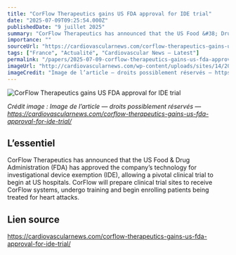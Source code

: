 ```yaml
---
title: "CorFlow Therapeutics gains US FDA approval for IDE trial"
date: "2025-07-09T09:25:54.000Z"
publishedDate: "9 juillet 2025"
summary: "CorFlow Therapeutics has announced that the US Food &#38; Drug Administration (FDA) has approved the company’s technology for investigational device exemption (IDE), allowing a pivotal clinical trial to begin at US hospitals. CorFlow will prepare clinical trial sites to receive CorFlow systems, undergo training and begin enrolling patients being treated for heart attacks."
importance: ""
sourceUrl: "https://cardiovascularnews.com/corflow-therapeutics-gains-us-fda-approval-for-ide-trial/"
tags: ["France", "Actualité", "Cardiovascular News — Latest"]
permalink: "/papers/2025-07-09-corflow-therapeutics-gains-us-fda-approval-for-ide-trial"
imageUrl: "http://cardiovascularnews.com/wp-content/uploads/sites/14/2020/06/CorFlow-Feature.jpg"
imageCredit: "Image de l’article — droits possiblement réservés — https://cardiovascularnews.com/corflow-therapeutics-gains-us-fda-approval-for-ide-trial/"
---
```


![CorFlow Therapeutics gains US FDA approval for IDE trial](http://cardiovascularnews.com/wp-content/uploads/sites/14/2020/06/CorFlow-Feature.jpg)

*Crédit image : Image de l’article — droits possiblement réservés — https://cardiovascularnews.com/corflow-therapeutics-gains-us-fda-approval-for-ide-trial/*

## L’essentiel

CorFlow Therapeutics has announced that the US Food &#38; Drug Administration (FDA) has approved the company’s technology for investigational device exemption (IDE), allowing a pivotal clinical trial to begin at US hospitals. CorFlow will prepare clinical trial sites to receive CorFlow systems, undergo training and begin enrolling patients being treated for heart attacks.

## Lien source

https://cardiovascularnews.com/corflow-therapeutics-gains-us-fda-approval-for-ide-trial/
